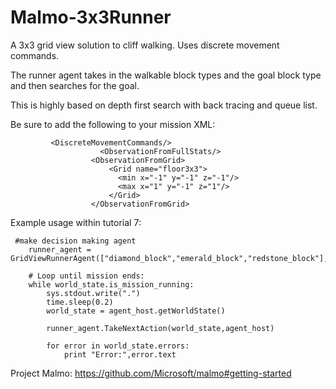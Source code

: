 # Malmo-3x3Runner
A 3x3 grid view solution to cliff walking. Uses discrete movement commands.

The runner agent takes in the walkable block types and the goal block type and then searches for the goal. 

This is highly based on depth first search with back tracing and queue list. 

Be sure to add the following to your mission XML: 

```
         <DiscreteMovementCommands/>
                    <ObservationFromFullStats/>
                  <ObservationFromGrid>
                      <Grid name="floor3x3">
                        <min x="-1" y="-1" z="-1"/>
                        <max x="1" y="-1" z="1"/>
                      </Grid>
                  </ObservationFromGrid>
```

Example usage within tutorial 7:

```
 #make decision making agent
    runner_agent = GridViewRunnerAgent(["diamond_block","emerald_block","redstone_block"],"redstone_block")

    # Loop until mission ends:
    while world_state.is_mission_running:
        sys.stdout.write(".")
        time.sleep(0.2)
        world_state = agent_host.getWorldState()

        runner_agent.TakeNextAction(world_state,agent_host)

        for error in world_state.errors:
            print "Error:",error.text

```


Project Malmo:
https://github.com/Microsoft/malmo#getting-started

